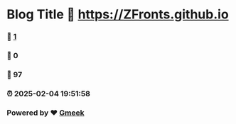 # Blog Title :link: https://ZFronts.github.io 
### :page_facing_up: [1](https://ZFronts.github.io/tag.html) 
### :speech_balloon: 0 
### :hibiscus: 97 
### :alarm_clock: 2025-02-04 19:51:58 
### Powered by :heart: [Gmeek](https://github.com/Meekdai/Gmeek)

